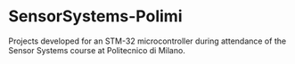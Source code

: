 # SensorSystems-Polimi
Projects developed for an STM-32 microcontroller during attendance of the Sensor Systems course at Politecnico di Milano.
